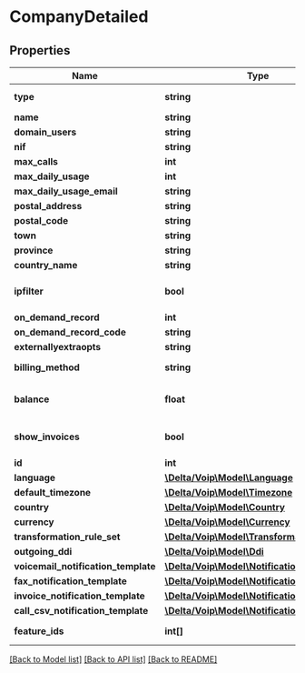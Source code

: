 # CompanyDetailed

## Properties
Name | Type | Description | Notes
------------ | ------------- | ------------- | -------------
**type** | **string** |  | [default to 'vpbx']
**name** | **string** |  | 
**domain_users** | **string** |  | [optional] 
**nif** | **string** |  | 
**max_calls** | **int** |  | 
**max_daily_usage** | **int** |  | 
**max_daily_usage_email** | **string** |  | [optional] 
**postal_address** | **string** |  | 
**postal_code** | **string** |  | 
**town** | **string** |  | 
**province** | **string** |  | 
**country_name** | **string** |  | 
**ipfilter** | **bool** |  | [optional] [default to false]
**on_demand_record** | **int** |  | [optional] 
**on_demand_record_code** | **string** |  | [optional] 
**externallyextraopts** | **string** |  | [optional] 
**billing_method** | **string** |  | [default to 'postpaid']
**balance** | **float** |  | [optional] [default to 0.0]
**show_invoices** | **bool** |  | [optional] [default to false]
**id** | **int** |  | [optional] 
**language** | [**\Delta/Voip\Model\Language**](Language.md) |  | [optional] 
**default_timezone** | [**\Delta/Voip\Model\Timezone**](Timezone.md) |  | [optional] 
**country** | [**\Delta/Voip\Model\Country**](Country.md) |  | 
**currency** | [**\Delta/Voip\Model\Currency**](Currency.md) |  | [optional] 
**transformation_rule_set** | [**\Delta/Voip\Model\TransformationRuleSet**](TransformationRuleSet.md) |  | 
**outgoing_ddi** | [**\Delta/Voip\Model\Ddi**](Ddi.md) |  | [optional] 
**voicemail_notification_template** | [**\Delta/Voip\Model\NotificationTemplate**](NotificationTemplate.md) |  | [optional] 
**fax_notification_template** | [**\Delta/Voip\Model\NotificationTemplate**](NotificationTemplate.md) |  | [optional] 
**invoice_notification_template** | [**\Delta/Voip\Model\NotificationTemplate**](NotificationTemplate.md) |  | [optional] 
**call_csv_notification_template** | [**\Delta/Voip\Model\NotificationTemplate**](NotificationTemplate.md) |  | [optional] 
**feature_ids** | **int[]** | Active feature ids | [optional] 

[[Back to Model list]](../README.md#documentation-for-models) [[Back to API list]](../README.md#documentation-for-api-endpoints) [[Back to README]](../README.md)


